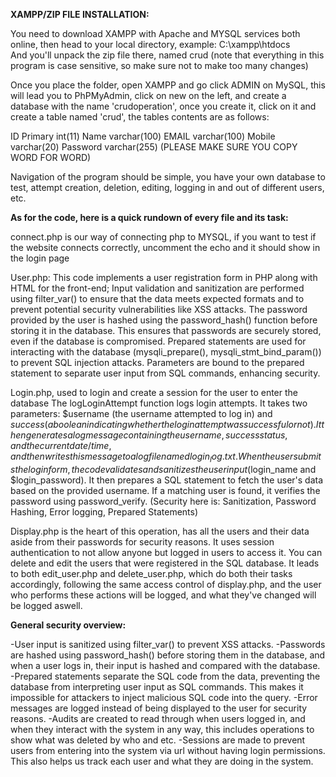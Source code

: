     
**XAMPP/ZIP FILE INSTALLATION:**

You need to download XAMPP with Apache and MYSQL services both online, then head to your local directory, example:
C:\xampp\htdocs\
And you'll unpack the zip file there, named crud (note that everything in this program is case sensitive, so make sure not to make too many changes)

Once you place the folder, open XAMPP and go click ADMIN on MySQL, this will lead you to PhPMyAdmin, click on new on the left, and create a database with the name 'crudoperation', once you create it, click on it and create a table named 'crud', the tables contents are as follows:

ID Primary	int(11)
Name	varchar(100)
EMAIL	varchar(100)
Mobile	varchar(20)
Password	varchar(255)
(PLEASE MAKE SURE YOU COPY WORD FOR WORD)

Navigation of the program should be simple, you have your own database to test, attempt creation, deletion, editing, logging in and out of different users, etc.

**As for the code, here is a quick rundown of every file and its task:**

connect.php is our way of connecting php to MYSQL, if you want to test if the website connects correctly, uncomment the echo and it should show in the login page


User.php:  This code implements a user registration form in PHP along with HTML for the front-end;
Input validation and sanitization are performed using filter_var() to ensure that the data meets expected formats and to prevent potential security vulnerabilities like XSS attacks.
The password provided by the user is hashed using the password_hash() function before storing it in the database. This ensures that passwords are securely stored, even if the database is compromised.
Prepared statements are used for interacting with the database (mysqli_prepare(), mysqli_stmt_bind_param()) to prevent SQL injection attacks.
Parameters are bound to the prepared statement to separate user input from SQL commands, enhancing security.


Login.php, used to login and create a session for the user to enter the database
The logLoginAttempt function logs login attempts. It takes two parameters: $username (the username attempted to log in) and $success (a boolean indicating whether the login attempt was successful or not). 
It then generates a log message containing the username, success status, and the current date/time, and then writes this message to a log file named login_log.txt.
When the user submits the login form, the code validates and sanitizes the user input ($login_name and $login_password). It then prepares a SQL statement to fetch the user's data based on the provided username. 
If a matching user is found, it verifies the password using password_verify.
(Security here is: Sanitization, Password Hashing, Error logging, Prepared Statements)

Display.php is the heart of this operation, has all the users and their data aside from their passwords for security reasons.
It uses session authentication to not allow anyone but logged in users to access it. You can delete and edit the users that were registered in the SQL database.
It leads to both edit_user.php and delete_user.php, which do both their tasks accordingly, following the same access control of display.php, and the user who performs these actions will be logged, and what they've changed will be logged aswell.


**General security overview:**

-User input is sanitized using filter_var() to prevent XSS attacks.
-Passwords are hashed using password_hash() before storing them in the database, and when a user logs in, their input is hashed and compared with the database.
-Prepared statements separate the SQL code from the data, preventing the database from interpreting user input as SQL commands. This makes it impossible for attackers to inject malicious SQL code into the query.
-Error messages are logged instead of being displayed to the user for security reasons. 
-Audits are created to read through when users logged in, and when they interact with the system in any way, this includes operations to show what was deleted by who and etc.
-Sessions are made to prevent users from entering into the system via url without having login permissions. This also helps us track each user and what they are doing in the system.
